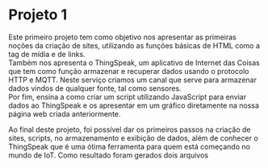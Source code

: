 # Projeto 1

Este primeiro projeto tem como objetivo nos apresentar as primeiras noções da criação de sites, utilizando as funções básicas de
HTML como a tag de mídia e de links.  
Também nos apresenta o ThingSpeak, um aplicativo de Internet das Coisas que tem como função armazenar e recuperar dados usando o 
protocolo HTTP e MQTT. Neste serviço criamos um canal que serve para armazenar dados vindos de qualquer fonte, tal como sensores.  
Por fim, ensina a como criar um script utilizando JavaScript para enviar dados ao ThingSpeak e os apresentar em um gráfico 
diretamente na nossa página web criada anteriormente.

Ao final deste projeto, foi possível dar os primeiros passos na criação de sites, scripts, no armazenamento e exibição de dados, 
além de conhecer o ThingSpeak que é uma ótima ferramenta para quem está começando no mundo de IoT. Como resultado foram gerados
dois arquivos
